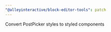 ```yaml
---
"@alleyinteractive/block-editor-tools": patch
---
```


Convert PostPicker styles to styled components

